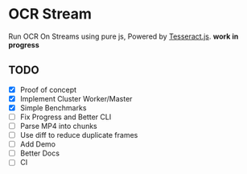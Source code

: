 # OCR Stream

Run OCR On Streams using pure js, Powered by [Tesseract.js](http://tesseract.projectnaptha.com/). **work in progress**

## TODO 
- [x] Proof of concept
- [x] Implement Cluster Worker/Master
- [x] Simple Benchmarks
- [ ] Fix Progress and Better CLI
- [ ] Parse MP4 into chunks
- [ ] Use diff to reduce duplicate frames
- [ ] Add Demo
- [ ] Better Docs
- [ ] CI
